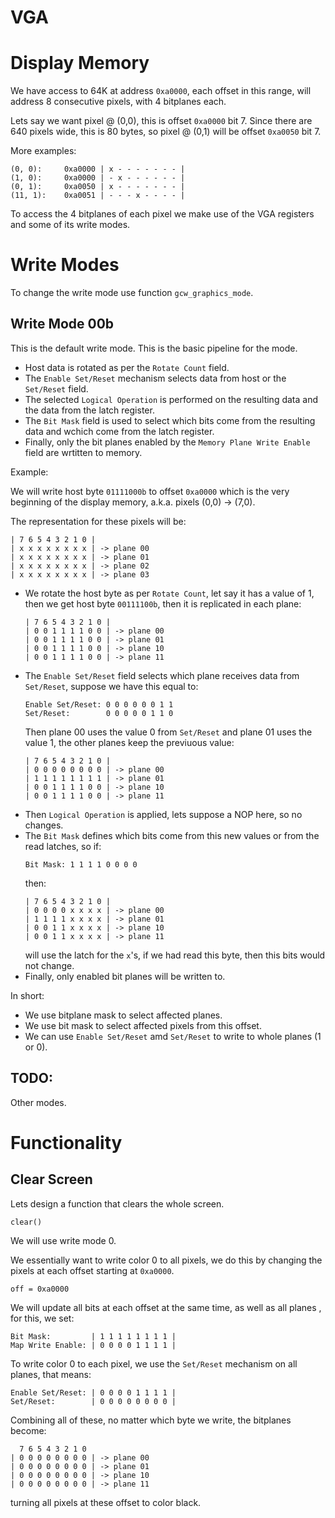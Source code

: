 # VGA

# Display Memory

We have access to 64K at address `0xa0000`, each offset in this range,
will address 8 consecutive pixels, with 4 bitplanes each.

Lets say we want pixel @ (0,0), this is offset `0xa0000` bit 7. Since
there are 640 pixels wide, this is 80 bytes, so pixel @ (0,1) will
be offset `0xa0050` bit 7.

More examples:

```
(0, 0):     0xa0000 | x - - - - - - - |
(1, 0):     0xa0000 | - x - - - - - - |
(0, 1):     0xa0050 | x - - - - - - - |
(11, 1):    0xa0051 | - - - x - - - - |
```

To access the 4 bitplanes of each pixel we make use of the VGA registers
and some of its write modes.

# Write Modes

To change the write mode use function `gcw_graphics_mode`.

## Write Mode 00b

This is the default write mode. This is the basic pipeline for the mode.

- Host data is rotated as per the `Rotate Count` field.
- The `Enable Set/Reset` mechanism selects data from host or the `Set/Reset`
  field.
- The selected `Logical Operation` is performed on the resulting data and the
  data from the latch register.
- The `Bit Mask` field is used to select which bits come from the resulting
  data and wchich come from the latch register.
- Finally, only the bit planes enabled by the `Memory Plane Write Enable` field
  are wrtitten to memory.

Example:

We will write host byte `01111000b` to offset `0xa0000` which is the
very beginning of the display memory, a.k.a. pixels (0,0) -> (7,0).

The representation for these pixels will be:

```
| 7 6 5 4 3 2 1 0 |
| x x x x x x x x | -> plane 00
| x x x x x x x x | -> plane 01
| x x x x x x x x | -> plane 02
| x x x x x x x x | -> plane 03
```

- We rotate the host byte as per `Rotate Count`, let say it has a
  value of 1, then we get host byte `00111100b`, then it is replicated
  in each plane:
  ```
  | 7 6 5 4 3 2 1 0 |
  | 0 0 1 1 1 1 0 0 | -> plane 00
  | 0 0 1 1 1 1 0 0 | -> plane 01
  | 0 0 1 1 1 1 0 0 | -> plane 10
  | 0 0 1 1 1 1 0 0 | -> plane 11
  ```
- The `Enable Set/Reset` field selects which plane receives data from
  `Set/Reset`, suppose we have this equal to:
  ```
  Enable Set/Reset: 0 0 0 0 0 0 1 1
  Set/Reset:        0 0 0 0 0 1 1 0
  ```
  Then plane 00 uses the value 0 from `Set/Reset` and plane 01 uses
  the value 1, the other planes keep the previuous value:
  ```
  | 7 6 5 4 3 2 1 0 |
  | 0 0 0 0 0 0 0 0 | -> plane 00
  | 1 1 1 1 1 1 1 1 | -> plane 01
  | 0 0 1 1 1 1 0 0 | -> plane 10
  | 0 0 1 1 1 1 0 0 | -> plane 11
  ```
- Then `Logical Operation` is applied, lets suppose a NOP here, so no
  changes.
- The `Bit Mask` defines which bits come from this new values or from
  the read latches, so if:
  ```
  Bit Mask: 1 1 1 1 0 0 0 0
  ```
  then:
  ```
  | 7 6 5 4 3 2 1 0 |
  | 0 0 0 0 x x x x | -> plane 00
  | 1 1 1 1 x x x x | -> plane 01
  | 0 0 1 1 x x x x | -> plane 10
  | 0 0 1 1 x x x x | -> plane 11
  ```
  will use the latch for the `x`'s, if we had read this byte, then
  this bits would not change.
- Finally, only enabled bit planes will be written to.

In short:
- We use bitplane mask to select affected planes.
- We use bit mask to select affected pixels from this offset.
- We can use `Enable Set/Reset` amd `Set/Reset` to write to whole
  planes (1 or 0).

## TODO:

Other modes.

# Functionality

## Clear Screen

Lets design a function that clears the whole screen.
```
clear()
```
We will use write mode 0.

We essentially want to write color 0 to all pixels, we do this by changing
the pixels at each offset starting at `0xa0000`.
```
off = 0xa0000
```

We will update all bits at each offset at the same time, as well as all planes
, for this, we set:
```
Bit Mask:         | 1 1 1 1 1 1 1 1 |
Map Write Enable: | 0 0 0 0 1 1 1 1 |
```

To write color 0 to each pixel, we use the `Set/Reset` mechanism on all planes,
that means:
```
Enable Set/Reset: | 0 0 0 0 1 1 1 1 |
Set/Reset:        | 0 0 0 0 0 0 0 0 |
```

Combining all of these, no matter which byte we write, the bitplanes become:
```
  7 6 5 4 3 2 1 0
| 0 0 0 0 0 0 0 0 | -> plane 00
| 0 0 0 0 0 0 0 0 | -> plane 01
| 0 0 0 0 0 0 0 0 | -> plane 10
| 0 0 0 0 0 0 0 0 | -> plane 11
```
turning all pixels at these offset to color black.
